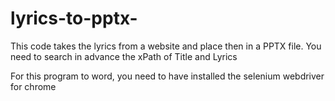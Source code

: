 # lyrics-to-pptx-

This code takes the lyrics from a website and place then in a PPTX file. You need to search in advance the xPath of
Title and
Lyrics


For this program to word, you need to have installed the selenium webdriver for chrome
